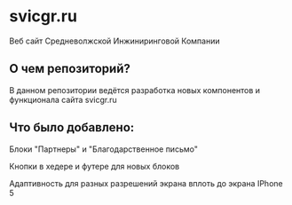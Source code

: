 # svicgr.ru
Веб сайт Средневолжской Инжиниринговой Компании

## О чем репозиторий?
В данном репозитории ведётся разработка новых компонентов и функционала сайта svicgr.ru

## Что было добавлено:
Блоки "Партнеры" и "Благодарственное письмо"

Кнопки в хедере и футере для новых блоков

Адаптивность для разных разрешений экрана вплоть до экрана IPhone 5
